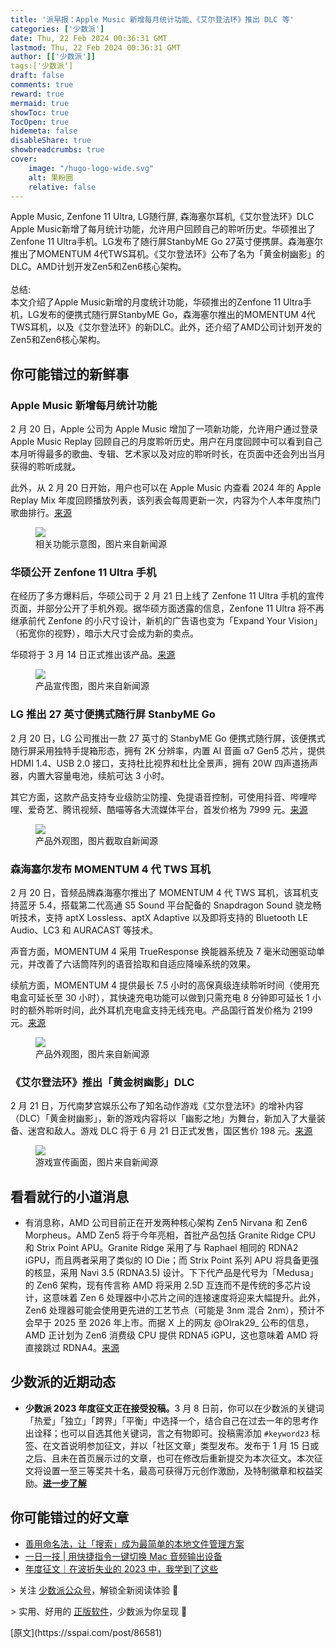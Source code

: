 ```yaml
---
title: '派早报：Apple Music 新增每月统计功能、《艾尔登法环》推出 DLC 等'
categories: ['少数派']
date: Thu, 22 Feb 2024 00:36:31 GMT
lastmod: Thu, 22 Feb 2024 00:36:31 GMT
author: [['少数派']]
tags:['少数派']
draft: false 
comments: true
reward: true 
mermaid: true 
showToc: true 
TocOpen: true 
hidemeta: false 
disableShare: true 
showbreadcrumbs: true 
cover:
    image: "/hugo-logo-wide.svg"
    alt: 果粉圈
    relative: false
---
```


<div>

<div> Apple Music, Zenfone 11 Ultra, LG随行屏, 森海塞尔耳机,《艾尔登法环》DLC <br/>Apple Music新增了每月统计功能，允许用户回顾自己的聆听历史。华硕推出了Zenfone 11 Ultra手机。LG发布了随行屏StanbyME Go 27英寸便携屏。森海塞尔推出了MOMENTUM 4代TWS耳机。《艾尔登法环》公布了名为「黄金树幽影」的DLC。AMD计划开发Zen5和Zen6核心架构。<br/><br/>总结:<br/>本文介绍了Apple Music新增的月度统计功能，华硕推出的Zenfone 11 Ultra手机，LG发布的便携式随行屏StanbyME Go，森海塞尔推出的MOMENTUM 4代TWS耳机，以及《艾尔登法环》的新DLC。此外，还介绍了AMD公司计划开发的Zen5和Zen6核心架构。 <div>
<h2>你可能错过的新鲜事</h2><h3><strong>Apple Music 新增每月统计功能</strong></h3><p>2 月 20 日，Apple 公司为 Apple Music 增加了一项新功能，允许用户通过登录 Apple Music Replay 回顾自己的月度聆听历史。用户在月度回顾中可以看到自己本月听得最多的歌曲、专辑、艺术家以及对应的聆听时长，在页面中还会列出当月获得的聆听成就。</p><p>此外，从 2 月 20 日开始，用户也可以在 Apple Music 内查看 2024 年的 Apple Replay Mix 年度回顾播放列表，该列表会每周更新一次，内容为个人本年度热门歌曲排行。<a href="https://9to5mac.com/2024/02/20/apple-music-replay-monthly/">来源</a></p><figure class="image ss-img-wrapper"><img src="https://cdn.sspai.com/2024/02/22/6bf5e03ba72eea7a9a6f3d1f55e02f5b.jpg?imageView2/2/w/1120/q/90/interlace/1/ignore-error/1"/><figcaption>相关功能示意图，图片来自新闻源</figcaption></figure><h3>华硕公开 Zenfone 11 Ultra 手机</h3><p>在经历了多方爆料后，华硕公司于 2 月 21 日上线了 Zenfone 11 Ultra 手机的宣传页面，并部分公开了手机外观。据华硕方面透露的信息，Zenfone 11 Ultra 将不再继承前代 Zenfone 的小尺寸设计，新机的广告语也变为「Expand Your Vision」（拓宽你的视野），暗示大尺寸会成为新的卖点。</p><p>华硕将于 3 月 14 日正式推出该产品。<a href="https://www.androidcentral.com/phones/asus-zenfone-11-ultra-teaser">来源</a></p><figure class="image ss-img-wrapper"><img src="https://cdn.sspai.com/2024/02/22/870ce3698c19df60f0d4e32120e267c6.jpg?imageView2/2/w/1120/q/90/interlace/1/ignore-error/1"/><figcaption>产品宣传图，图片来自新闻源</figcaption></figure><h3><strong>LG 推出 27 英寸便携式随行屏 StanbyME Go</strong></h3><p>2 月 20 日，LG 公司推出一款 27 英寸的 StanbyME Go 便携式随行屏，该便携式随行屏采用独特手提箱形态，拥有 2K 分辨率，内置 AI 音画 α7 Gen5 芯片，提供 HDMI 1.4、USB 2.0 接口，支持杜比视界和杜比全景声，拥有 20W 四声道扬声器，内置大容量电池，续航可达 3 小时。</p><p>其它方面，这款产品支持专业级防尘防撞、免提语音控制，可使用抖音、哔哩哔哩、爱奇艺、腾讯视频、酷喵等各大流媒体平台，首发价格为 7999 元。<a href="https://www.ithome.com/0/751/100.htm">来源</a></p><figure class="image ss-img-wrapper"><img src="https://cdn.sspai.com/2024/02/22/article/ecc1d3b2210083e7ef266c5dc743d5b7?imageView2/2/w/1120/q/90/interlace/1/ignore-error/1"/><figcaption>产品外观图，图片截取自新闻源</figcaption></figure><h3><strong>森海塞尔发布 MOMENTUM 4 代 TWS 耳机</strong></h3><p>2 月 20 日，音频品牌森海塞尔推出了 MOMENTUM 4 代 TWS 耳机，该耳机支持蓝牙 5.4，搭载第二代高通 S5 Sound 平台配备的 Snapdragon Sound 骁龙畅听技术，支持 aptX Lossless、aptX Adaptive 以及即将支持的 Bluetooth LE Audio、LC3 和 AURACAST 等技术。</p><p>声音方面，MOMENTUM 4 采用 TrueResponse 换能器系统及 7 毫米动圈驱动单元，并改善了六话筒阵列的语音拾取和自适应降噪系统的效果。</p><p>续航方面，MOMENTUM 4 提供最长 7.5 小时的高保真级连续聆听时间（使用充电盒可延长至 30 小时），其快速充电功能可以做到只需充电 8 分钟即可延长 1 小时的额外聆听时间，此外耳机充电盒支持无线充电。产品国行首发价格为 2199 元。<a href="https://www.ithome.com/0/751/086.htm">来源</a></p><figure class="image ss-img-wrapper"><img src="https://cdn.sspai.com/2024/02/22/article/4ed9b891c26eb87fbe3d628efcb4ff3d?imageView2/2/w/1120/q/90/interlace/1/ignore-error/1"/><figcaption>产品外观图，图片来自新闻源</figcaption></figure><h3>《艾尔登法环》推出「黄金树幽影」DLC</h3><p>2 月 21 日，万代南梦宫娱乐公布了知名动作游戏《艾尔登法环》的增补内容（DLC）「黄金树幽影」，新的游戏内容将以「幽影之地」为舞台，新加入了大量装备、迷宫和敌人。游戏 DLC 将于 6 月 21 日正式发售，国区售价 198 元。<a href="https://www.gcores.com/articles/177894">来源</a></p><figure class="image ss-img-wrapper"><img src="https://cdn.sspai.com/2024/02/22/e5aa6d60479315913010345eb7c9637d.jpg?imageView2/2/w/1120/q/90/interlace/1/ignore-error/1"/><figcaption>游戏宣传画面，图片来自新闻源</figcaption></figure><h2>看看就行的小道消息</h2><ul><li>有消息称，AMD 公司目前正在开发两种核心架构 Zen5 Nirvana 和 Zen6 Morpheus。AMD Zen5 将于今年亮相，首批产品包括 Granite Ridge CPU 和 Strix Point APU。Granite Ridge 采用了与 Raphael 相同的 RDNA2 iGPU，而且两者采用了类似的 IO Die；而 Strix Point 系列 APU 将具备更强的核显，采用 Navi 3.5 (RDNA3.5) 设计。下下代产品是代号为「Medusa」的 Zen6 架构，现有传言称 AMD 将采用 2.5D 互连而不是传统的多芯片设计，这意味着 Zen 6 处理器中小芯片之间的连接速度将迎来大幅提升。此外，Zen6 处理器可能会使用更先进的工艺节点（可能是 3nm 混合 2nm），预计不会早于 2025 至 2026 年上市。而据 X 上的网友 @Olrak29_ 公布的信息，AMD 正计划为 Zen6 消费级 CPU 提供 RDNA5 iGPU，这也意味着 AMD 将直接跳过 RDNA4。<a href="https://www.ithome.com/0/751/090.htm">来源</a></li></ul><h2>少数派的近期动态</h2><ul><li><strong>少数派 2023 年度征文正在接受投稿。</strong>3 月 8 日前，你可以在少数派的关键词「热爱」「独立」「跨界」「平衡」中选择一个，结合自己在过去一年的思考作出诠释；也可以自选其他关键词，言之有物即可。投稿需添加 <code>#keyword23</code> 标签、在文首说明参加征文，并以「社区文章」类型发布。发布于 1 月 15 日或之后、且未在首页展示过的文章，也可在修改后重新提交为本次征文。本次征文将设置一至三等奖共十名，最高可获得万元创作激励，及特制徽章和权益奖励。<a href="https://sspai.com/post/86409"><strong>进一步了解</strong></a></li></ul><h2>你可能错过的好文章</h2><ul><li><a href="https://sspai.com/post/86393">善用命名法，让「搜索」成为最简单的本地文件管理方案</a></li><li><a href="https://sspai.com/post/86520">一日一技 | 用快捷指令一键切换 Mac 音频输出设备</a></li><li><a href="https://sspai.com/post/86509">年度征文｜在波折失业的 2023 中，我学到了这些</a></li></ul><p>&gt; 关注 <a href="https://sspai.com/s/J71e">少数派公众号</a>，解锁全新阅读体验 📰</p><p>&gt; 实用、好用的 <a href="https://sspai.com/mall">正版软件</a>，少数派为你呈现 🚀</p>
</div></div>
</div>

<div>
[原文](https://sspai.com/post/86581)
</div>

